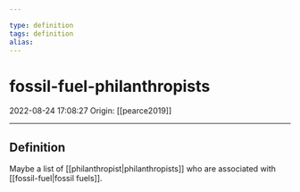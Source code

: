 ```yaml
---

type: definition
tags: definition
alias:
---
```


# fossil-fuel-philanthropists

2022-08-24 17:08:27
Origin: [[pearce2019]]

---

## Definition

Maybe a list of [[philanthropist|philanthropists]] who are associated with [[fossil-fuel|fossil fuels]].
